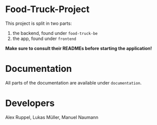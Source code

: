 # Food-Truck-Project

This project is split in two parts:

1. the backend, found under `food-truck-be`
2. the app, found under `frontend`

**Make sure to consult their READMEs before starting the application!**

# Documentation
All parts of the documentation are available under `documentation`.

# Developers
Alex Ruppel, Lukas Müller, Manuel Naumann